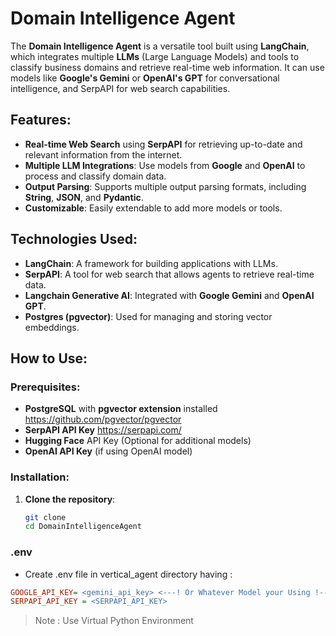 # Domain Intelligence Agent

The **Domain Intelligence Agent** is a versatile tool built using **LangChain**, which integrates multiple **LLMs** (Large Language Models) and tools to classify business domains and retrieve real-time web information. It can use models like **Google's Gemini** or **OpenAI's GPT** for conversational intelligence, and SerpAPI for web search capabilities.

## Features:

- **Real-time Web Search** using **SerpAPI** for retrieving up-to-date and relevant information from the internet.
- **Multiple LLM Integrations**: Use models from **Google** and **OpenAI** to process and classify domain data.
- **Output Parsing**: Supports multiple output parsing formats, including **String**, **JSON**, and **Pydantic**.
- **Customizable**: Easily extendable to add more models or tools.

## Technologies Used:

- **LangChain**: A framework for building applications with LLMs.
- **SerpAPI**: A tool for web search that allows agents to retrieve real-time data.
- **Langchain Generative AI**: Integrated with **Google Gemini** and **OpenAI GPT**.
- **Postgres (pgvector)**: Used for managing and storing vector embeddings.

## How to Use:

### Prerequisites:

- **PostgreSQL** with **pgvector extension** installed https://github.com/pgvector/pgvector
- **SerpAPI API Key** https://serpapi.com/
- **Hugging Face** API Key (Optional for additional models)
- **OpenAI API Key** (if using OpenAI model)

### Installation:

1. **Clone the repository**:
   ```bash
   git clone
   cd DomainIntelligenceAgent
   ```

### .env

- Create .env file in vertical_agent directory having :

```ini
GOOGLE_API_KEY= <gemini_api_key> <---! Or Whatever Model your Using !--->
SERPAPI_API_KEY = <SERPAPI_API_KEY>
```

> Note : Use Virtual Python Environment
